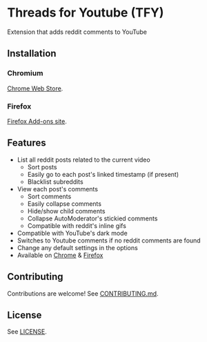# Threads for Youtube (TFY)

Extension that adds reddit comments to YouTube

## Installation

### Chromium

[Chrome Web Store](https://chrome.google.com/webstore/detail/threads-for-youtube/npbmhogimiolmklafhlpbifkjinoadkh).

### Firefox

[Firefox Add-ons site](https://addons.mozilla.org/en-US/firefox/addon/threads-for-youtube/).

## Features

- List all reddit posts related to the current video
  - Sort posts
  - Easily go to each post's linked timestamp (if present)
  - Blacklist subreddits
- View each post's comments
  - Sort comments
  - Easily collapse comments
  - Hide/show child comments
  - Collapse AutoModerator's stickied comments
  - Compatible with reddit's inline gifs
- Compatible with YouTube's dark mode
- Switches to Youtube comments if no reddit comments are found
- Change any default settings in the options
- Available on [Chrome](https://chrome.google.com/webstore/detail/threads-for-youtube/npbmhogimiolmklafhlpbifkjinoadkh) & [Firefox](https://addons.mozilla.org/en-US/firefox/addon/threads-for-youtube/)

## Contributing

Contributions are welcome! See [CONTRIBUTING.md](/CONTRIBUTING.md).

## License

See [LICENSE](/LICENSE).
